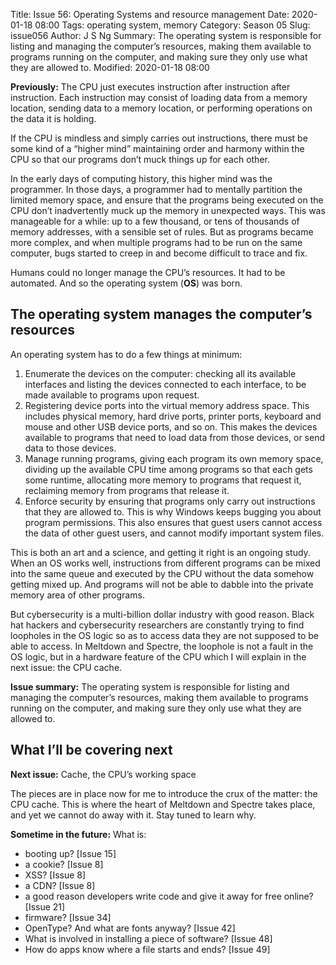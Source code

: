 Title: Issue 56: Operating Systems and resource management
Date: 2020-01-18 08:00
Tags: operating system, memory
Category: Season 05
Slug: issue056
Author: J S Ng
Summary: The operating system is responsible for listing and managing the computer’s resources, making them available to programs running on the computer, and making sure they only use what they are allowed to.
Modified: 2020-01-18 08:00

**Previously:** The CPU just executes instruction after instruction after instruction. Each instruction may consist of loading data from a memory location, sending data to a memory location, or performing operations on the data it is holding.

If the CPU is mindless and simply carries out instructions, there must be some kind of a “higher mind” maintaining order and harmony within the CPU so that our programs don’t muck things up for each other.

In the early days of computing history, this higher mind was the programmer. In those days, a programmer had to mentally partition the limited memory space, and ensure that the programs being executed on the CPU don’t inadvertently muck up the memory in unexpected ways. This was manageable for a while: up to a few thousand, or tens of thousands of memory addresses, with a sensible set of rules. But as programs became more complex, and when multiple programs had to be run on the same computer, bugs started to creep in and become difficult to trace and fix.

Humans could no longer manage the CPU’s resources. It had to be automated. And so the operating system (**OS**) was born.

## The operating system manages the computer’s resources

An operating system has to do a few things at minimum:

1. Enumerate the devices on the computer: checking all its available interfaces and listing the devices connected to each interface, to be made available to programs upon request.
2. Registering device ports into the virtual memory address space. This includes physical memory, hard drive ports, printer ports, keyboard and mouse and other USB device ports, and so on. This makes the devices available to programs that need to load data from those devices, or send data to those devices.
3. Manage running programs, giving each program its own memory space, dividing up the available CPU time among programs so that each gets some runtime, allocating more memory to programs that request it, reclaiming memory from programs that release it.
4. Enforce security by ensuring that programs only carry out instructions that they are allowed to. This is why Windows keeps bugging you about program permissions. This also ensures that guest users cannot access the data of other guest users, and cannot modify important system files.

This is both an art and a science, and getting it right is an ongoing study. When an OS works well, instructions from different programs can be mixed into the same queue and executed by the CPU without the data somehow getting mixed up. And programs will not be able to dabble into the private memory area of other programs.

But cybersecurity is a multi-billion dollar industry with good reason. Black hat hackers and cybersecurity researchers are constantly trying to find loopholes in the OS logic so as to access data they are not supposed to be able to access. In Meltdown and Spectre, the loophole is not a fault in the OS logic, but in a hardware feature of the CPU which I will explain in the next issue: the CPU cache.

**Issue summary:** The operating system is responsible for listing and managing the computer’s resources, making them available to programs running on the computer, and making sure they only use what they are allowed to.

## What I’ll be covering next

**Next issue:** Cache, the CPU’s working space

The pieces are in place now for me to introduce the crux of the matter: the CPU cache. This is where the heart of Meltdown and Spectre takes place, and yet we cannot do away with it. Stay tuned to learn why.

**Sometime in the future:** What is:

- booting up? [Issue 15]
- a cookie? [Issue 8]
- XSS? [Issue 8]
- a CDN? [Issue 8]
- a good reason developers write code and give it away for free online? [Issue 21]
- firmware? [Issue 34]
- OpenType? And what are fonts anyway? [Issue 42]
- What is involved in installing a piece of software? [Issue 48]
- How do apps know where a file starts and ends? [Issue 49]
